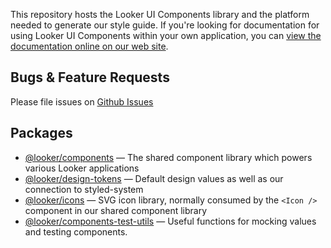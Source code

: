 This repository hosts the Looker UI Components library and the platform needed to generate our style guide. If you're looking for documentation for using Looker UI Components within your own application, you can [view the documentation online on our web site](https://components.looker.com).

## Bugs & Feature Requests

Please file issues on [Github Issues](https://github.com/looker-open-source/components/issues)

## Packages

- [@looker/components](./packages/components/README.md) — The shared component library which powers various Looker applications
- [@looker/design-tokens](./packages/design-tokens/README.md) — Default design values as well as our connection to styled-system
- [@looker/icons](./packages/icons/README.md) — SVG icon library, normally consumed by the `<Icon />` component in our shared component library
- [@looker/components-test-utils](./packages/components-test-utils/README.md) — Useful functions for mocking values and testing components.
